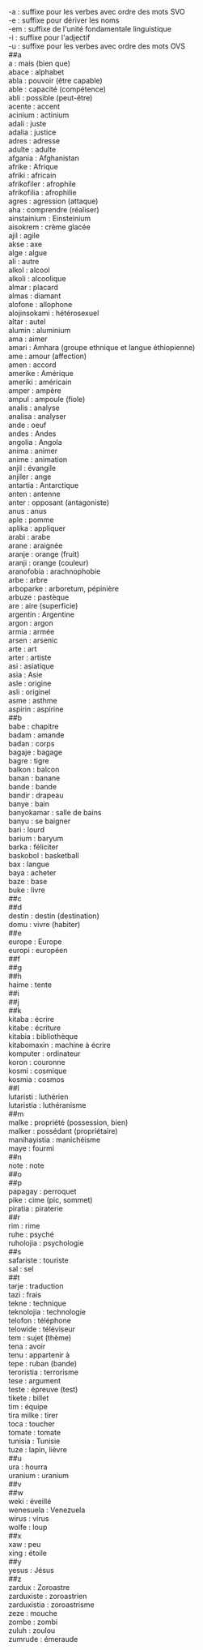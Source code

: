 -a : suffixe pour les verbes avec ordre des mots SVO  
-e : suffixe pour dériver les noms  
-em : suffixe de l'unité fondamentale linguistique  
-i : suffixe pour l'adjectif  
-u : suffixe pour les verbes avec ordre des mots OVS  
##a  
a : mais (bien que)  
abace : alphabet  
abla : pouvoir (être capable)  
able : capacité (compétence)  
abli : possible (peut-être)  
acente : accent  
acinium : actinium  
adali : juste  
adalia : justice  
adres : adresse  
adulte : adulte  
afgania : Afghanistan  
afrike : Afrique  
afriki : africain  
afrikofiler : afrophile  
afrikofilia : afrophilie  
agres : agression (attaque)  
aha : comprendre (réaliser)  
ainstainium : Einsteinium  
aisokrem : crème glacée  
ajil : agile  
akse : axe  
alge : algue  
ali : autre  
alkol : alcool  
alkoli : alcoolique  
almar : placard  
almas : diamant  
alofone : allophone  
alojinsokami : hétérosexuel  
altar : autel  
alumin : aluminium  
ama : aimer  
amari : Amhara (groupe ethnique et langue éthiopienne)  
ame : amour (affection)  
amen : accord  
amerike : Amérique  
ameriki : américain  
amper : ampère  
ampul : ampoule (fiole)  
analis : analyse  
analisa : analyser  
ande : oeuf  
andes : Andes  
angolia : Angola  
anima : animer  
anime : animation  
anjil : évangile  
anjiler : ange  
antartia : Antarctique  
anten : antenne  
anter : opposant (antagoniste)  
anus : anus  
aple : pomme  
aplika : appliquer  
arabi : arabe  
arane : araignée  
aranje : orange (fruit)  
aranji : orange (couleur)  
aranofobia : arachnophobie  
arbe : arbre  
arboparke : arboretum, pépinière  
arbuze : pastèque  
are : aire (superficie)  
argentin : Argentine  
argon : argon  
armia : armée  
arsen : arsenic  
arte : art  
arter : artiste  
asi : asiatique  
asia : Asie  
asle : origine  
asli : originel  
asme : asthme  
aspirin : aspirine  
##b  
babe : chapitre  
badam : amande  
badan : corps  
bagaje : bagage  
bagre : tigre  
balkon : balcon  
banan : banane  
bande : bande  
bandir : drapeau  
banye : bain  
banyokamar : salle de bains  
banyu : se baigner  
bari : lourd  
barium : baryum  
barka : féliciter  
baskobol : basketball  
bax : langue  
baya : acheter  
baze : base  
buke : livre  
##c  
##d  
destin : destin (destination)  
domu : vivre (habiter)  
##e  
europe : Europe  
europi : européen  
##f  
##g  
##h  
haime : tente  
##i  
##j  
##k  
kitaba : écrire  
kitabe : écriture  
kitabia : bibliothèque  
kitabomaxin : machine à écrire  
komputer : ordinateur  
koron : couronne  
kosmi : cosmique  
kosmia : cosmos  
##l  
lutaristi : luthérien  
lutaristia : luthéranisme  
##m  
malke : propriété (possession, bien)  
malker : possédant (propriétaire)  
manihayistia : manichéisme  
maye : fourmi  
##n  
note : note  
##o  
##p  
papagay : perroquet  
pike : cime (pic, sommet)  
piratia : piraterie  
##r  
rim : rime  
ruhe : psyché  
ruholojia : psychologie  
##s  
safariste : touriste  
sal : sel  
##t  
tarje : traduction  
tazi : frais  
tekne : technique  
teknolojia : technologie  
telofon : téléphone  
telowide : téléviseur  
tem : sujet (thème)  
tena : avoir  
tenu : appartenir à  
tepe : ruban (bande)  
teroristia : terrorisme  
tese : argument  
teste : épreuve (test)  
tikete : billet  
tim : équipe  
tira milke : tirer  
toca : toucher  
tomate : tomate  
tunisia : Tunisie  
tuze : lapin, lièvre  
##u  
ura : hourra  
uranium : uranium  
##v  
##w  
weki : éveillé  
wenesuela : Venezuela  
wirus : virus  
wolfe : loup  
##x  
xaw : peu  
xing : étoile  
##y  
yesus : Jésus  
##z  
zardux : Zoroastre  
zarduxiste : zoroastrien  
zarduxistia : zoroastrisme  
zeze : mouche  
zombe : zombi  
zuluh : zoulou  
zumrude : émeraude  
